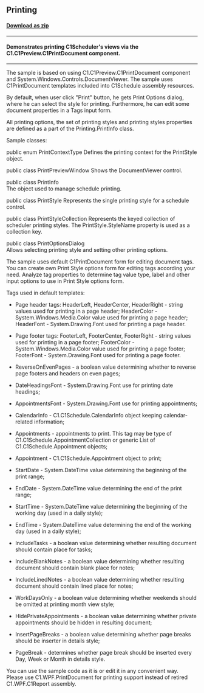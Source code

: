 ## Printing
#### [Download as zip](https://grapecity.github.io/DownGit/#/home?url=https://github.com/GrapeCity/ComponentOne-WPF-Samples/tree/master/NET_4.6.2/C1.WPF.Schedule/VB/Printing)
____
#### Demonstrates printing C1Scheduler's views via the C1.C1Preview.C1PrintDocument component.
____
The sample is based on using C1.C1Preview.C1PrintDocument component and System.Windows.Controls.DocumentViewer.
The sample uses C1PrintDocument templates included into C1Schedule assembly resources. 

By default, when user click "Print" button, he gets Print Options dialog, where he can select 
the style for printing. Furthermore, he can edit some document properties in a Tags input form.

All printing options, the set of printing styles and printing styles properties are defined as a part of
the Printing.PrintInfo class.
  
Sample classes:
  
public enum PrintContextType
  Defines the printing context for the PrintStyle object.
	
public class PrintPreviewWindow 
  Shows the DocumentViewer control.	

public class PrintInfo  
  The object used to manage schedule printing.	

public class PrintStyle 
  Represents the single printing style for a schedule control.

public class PrintStyleCollection 
  Represents the keyed collection of scheduler printing styles. 
  The PrintStyle.StyleName property is used as a collection key.

public class PrintOptionsDialog  
  Allows selecting printing style and setting other printing options.


The sample uses default C1PrintDocument form for editing document tags. You can create own Print Style options 
form for editing tags according your need. Analyze tag properties to determine tag value type, label and 
other input options to use in Print Style options form.

Tags used in default templates:


* Page header tags:
	  HeaderLeft, HeaderCenter, HeaderRight - string values used for printing in a page header;
	  HeaderColor - System.Windows.Media.Color value used for printing a page header;
	  HeaderFont - System.Drawing.Font used for printing a page header.



* Page footer tags:
	  FooterLeft, FooterCenter, FooterRight - string values used for printing in a page footer;
	  FooterColor - System.Windows.Media.Color value used for printing a page footer;
	  FooterFont - System.Drawing.Font used for printing a page footer.

	

* ReverseOnEvenPages - a boolean value determining whether to reverse page footers and headers on even pages;


* DateHeadingsFont - System.Drawing.Font use for printing date headings;
  

* AppointmentsFont - System.Drawing.Font use for printing appointments;


* CalendarInfo - C1.C1Schedule.CalendarInfo object keeping calendar-related information;


* Appointments - appointments to print. This tag may be type of C1.C1Schedule.AppointmentCollection or generic List of C1.C1Schedule.Appointment objects;
	

* Appointment - C1.C1Schedule.Appointment object to print;


* StartDate - System.DateTime value determining the beginning of the print range;


* EndDate - System.DateTime value determining the end of the print range;


* StartTime - System.DateTime value determining the beginning of the working day (used in a daily style);


* EndTime - System.DateTime value determining the end of the working day (used in a daily style);


* IncludeTasks - a boolean value determining whether resulting document should contain place for tasks;
  

* IncludeBlankNotes - a boolean value determining whether resulting document should contain blank place for notes;
  

* IncludeLinedNotes - a boolean value determining whether resulting document should contain lined place for notes;
  

* WorkDaysOnly - a boolean value determining whether weekends should be omitted at printing month view style;


* HidePrivateAppointments - a boolean value determining whether private appointments should be hidden in resulting document;


* InsertPageBreaks - a boolean value determining whether page breaks should be inserter in details style;
  

* PageBreak - determines whether page break should be inserted every Day, Week or Month in details style.


You can use the sample code as it is or edit it in any convenient way.	
Please use C1.WPF.PrintDocument for printing support instead of retired C1.WPF.C1Report assembly. 
